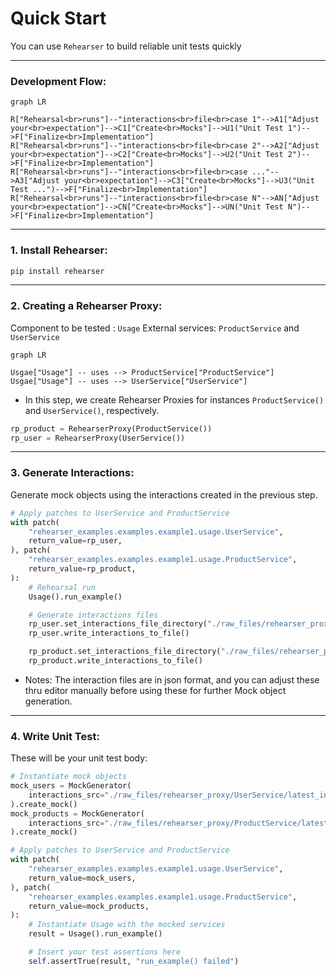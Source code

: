 # Quick Start
You can use `Rehearser` to build reliable unit tests quickly

----

### Development Flow:
```mermaid
graph LR

R["Rehearsal<br>runs"]--"interactions<br>file<br>case 1"-->A1["Adjust your<br>expectation"]-->C1["Create<br>Mocks"]-->U1("Unit Test 1")-->F["Finalize<br>Implementation"]
R["Rehearsal<br>runs"]--"interactions<br>file<br>case 2"-->A2["Adjust your<br>expectation"]-->C2["Create<br>Mocks"]-->U2("Unit Test 2")-->F["Finalize<br>Implementation"]
R["Rehearsal<br>runs"]--"interactions<br>file<br>case ..."-->A3["Adjust your<br>expectation"]-->C3["Create<br>Mocks"]-->U3("Unit Test ...")-->F["Finalize<br>Implementation"]
R["Rehearsal<br>runs"]--"interactions<br>file<br>case N"-->AN["Adjust your<br>expectation"]-->CN["Create<br>Mocks"]-->UN("Unit Test N")-->F["Finalize<br>Implementation"]
```

---

### **1. Install Rehearser**:
```bash
pip install rehearser
```
---
### **2. Creating a Rehearser Proxy**: 
Component to be tested : `Usage`
External services: `ProductService` and `UserService`

```mermaid
graph LR

Usgae["Usage"] -- uses --> ProductService["ProductService"]
Usgae["Usage"] -- uses --> UserService["UserService"]
```

- In this step, we create Rehearser Proxies for instances `ProductService()` and `UserService()`, respectively.
```python
rp_product = RehearserProxy(ProductService())
rp_user = RehearserProxy(UserService())
```
---
### **3. Generate Interactions**: 
Generate mock objects using the interactions created in the previous step.
```python
# Apply patches to UserService and ProductService
with patch(
    "rehearser_examples.examples.example1.usage.UserService",
    return_value=rp_user,
), patch(
    "rehearser_examples.examples.example1.usage.ProductService",
    return_value=rp_product,
):
    # Rehearsal run
    Usage().run_example()

    # Generate interactions files
    rp_user.set_interactions_file_directory("./raw_files/rehearser_proxy/")
    rp_user.write_interactions_to_file()

    rp_product.set_interactions_file_directory("./raw_files/rehearser_proxy/")
    rp_product.write_interactions_to_file()

```
- Notes: The interaction files are in json format, and you can adjust these thru editor manually before using these for further Mock object generation.
---
### **4. Write Unit Test**:
These will be your unit test body:
```python
# Instantiate mock objects
mock_users = MockGenerator(
    interactions_src="./raw_files/rehearser_proxy/UserService/latest_interactions.json"
).create_mock()
mock_products = MockGenerator(
    interactions_src="./raw_files/rehearser_proxy/ProductService/latest_interactions.json"
).create_mock()

# Apply patches to UserService and ProductService
with patch(
    "rehearser_examples.examples.example1.usage.UserService",
    return_value=mock_users,
), patch(
    "rehearser_examples.examples.example1.usage.ProductService",
    return_value=mock_products,
):
    # Instantiate Usage with the mocked services
    result = Usage().run_example()

    # Insert your test assertions here
    self.assertTrue(result, "run_example() failed")
```